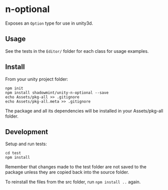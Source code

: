 # n-optional

Exposes an `Option` type for use in unity3d.

## Usage

See the tests in the `Editor/` folder for each class for usage examples.

## Install

From your unity project folder:

    npm init
    npm install shadowmint/unity-n-optional --save
    echo Assets/pkg-all >> .gitignore
    echo Assets/pkg-all.meta >> .gitignore

The package and all its dependencies will be installed in
your Assets/pkg-all folder.

## Development

Setup and run tests:

    cd test
    npm install

Remember that changes made to the test folder are not saved to the package
unless they are copied back into the source folder.

To reinstall the files from the src folder, run `npm install ..` again.
